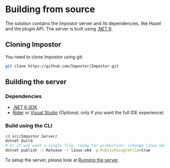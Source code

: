 # Building from source

The solution contains the Impostor server and its dependencies, like Hazel and the plugin API. The server is built using [.NET 6](https://dotnet.microsoft.com/download/dotnet/6.0).

## Cloning Impostor

You need to clone Impostor using git:

```bash
git clone https://github.com/Impostor/Impostor.git
```

## Building the server

### Dependencies

- [.NET 6 SDK](https://dotnet.microsoft.com/download/dotnet/6.0)
- [Rider](https://www.jetbrains.com/rider/) or [Visual Studio](https://visualstudio.microsoft.com/vs/) (Optional, only if you want the full IDE experience)

### Build using the CLI

```bash
cd src/Impostor.Server/
dotnet build
# Or if you want a single file, ready for production: (change linux-x64 to win-x64 if you use Windows)
dotnet publish -c Release -r linux-x64 -p:PublishSingleFile=true
```

To setup the server, please look at [Running the server](Running-the-server.md).

